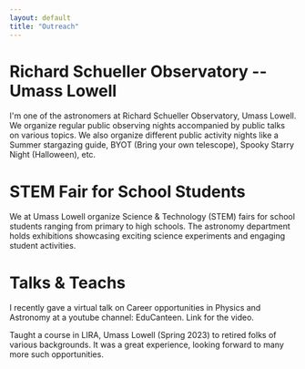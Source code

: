 ```yaml
---
layout: default
title: "Outreach"
---
```




# Richard Schueller Observatory -- Umass Lowell

I'm one of the astronomers at Richard Schueller Observatory, Umass Lowell. We organize regular public observing nights accompanied by public talks on various topics. We also organize different public activity nights like a Summer stargazing guide, BYOT (Bring your own telescope), Spooky Starry Night (Halloween), etc. 

# STEM Fair for School Students

We at Umass Lowell organize Science & Technology (STEM) fairs for school students ranging from primary to high schools. The astronomy department holds exhibitions showcasing exciting science experiments and engaging student activities.

# Talks & Teachs 

I recently gave a virtual talk on Career opportunities in Physics and Astronomy at a youtube channel: EduCanteen. Link for the video. 

Taught a course in LIRA, Umass Lowell (Spring 2023) to retired folks of various backgrounds. It was a great experience, looking forward to many more such opportunities.  
